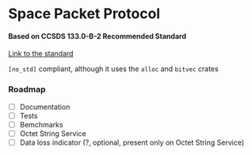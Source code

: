 # Space Packet Protocol
#### Based on CCSDS 133.0-B-2 Recommended Standard

[Link to the standard](https://public.ccsds.org/Pubs/133x0b2e1.pdf)

`[no_std]` compliant, although it uses the `alloc` and `bitvec` crates


### Roadmap

- [ ] Documentation
- [ ] Tests
- [ ] Bemchmarks
- [ ] Octet String Service
- [ ] Data loss indicator (?, optional, present only on Octet String Service)